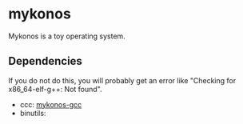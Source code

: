 # mykonos
Mykonos is a toy operating system.
## Dependencies
If you do not do this, you will probably get an error like "Checking for x86_64-elf-g++: Not found".
- ccc: [mykonos-gcc](https://github.com/Jett59/mykonos-gcc)
- binutils: 